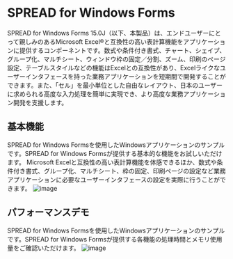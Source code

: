 # SPREAD for Windows Forms
SPREAD for Windows Forms 15.0J（以下、本製品）は、エンドユーザーにとって親しみのあるMicrosoft Excel®と互換性の高い表計算機能をアプリケーションに提供するコンポーネントです。数式や条件付き書式、チャート、シェイプ、グループ化、マルチシート、ウィンドウ枠の固定／分割、ズーム、印刷のページ設定、テーブルスタイルなどの機能はExcelとの互換性があり、Excelライクなユーザーインタフェースを持った業務アプリケーションを短期間で開発することができます。また、「セル」を最小単位とした自由なレイアウト、日本のユーザーに求められる高度な入力処理を簡単に実現でき、より高度な業務アプリケーション開発を支援します。

## 基本機能
SPREAD for Windows Formsを使用したWindowsアプリケーションのサンプルです。SPREAD for Windows Formsが提供する基本的な機能をお試しいただけます。
Microsoft Excelと互換性の高い表計算機能を体感できるほか、数式や条件付き書式、グループ化、マルチシート、枠の固定、印刷ページの設定など業務アプリケーションに必要なユーザーインタフェースの設定を実際に行うことができます。
![image](https://github.com/mescius-ds-dev/spread-winforms/assets/52739498/796d8324-6588-4121-aa35-16025b779a44)

## パフォーマンスデモ
SPREAD for Windows Formsを使用したWindowsアプリケーションのサンプルです。SPREAD for Windows Formsが提供する各機能の処理時間とメモリ使用量をご確認いただけます。
![image](https://github.com/mescius-ds-dev/spread-winforms/assets/52739498/9e6f4cc7-ced8-4228-9f0f-37046a010bec)

